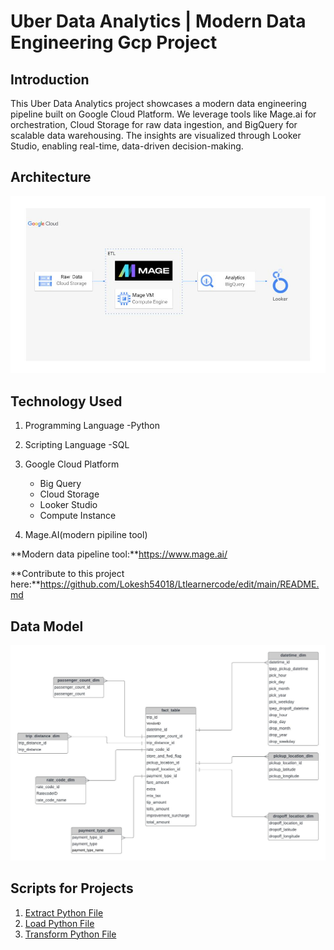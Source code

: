 # Uber Data Analytics  | Modern Data Engineering Gcp Project

## Introduction
This Uber Data Analytics project showcases a modern data engineering pipeline built on Google Cloud Platform. We leverage tools like Mage.ai for orchestration, Cloud Storage for raw data ingestion, and BigQuery for scalable data warehousing. The insights are visualized through Looker Studio, enabling real-time, data-driven decision-making.

 ## Architecture
![Project Architecture](architecture.jpg) 

## Technology Used
1. Programming Language -Python
2. Scripting Language -SQL
3. Google Cloud Platform
    -  Big Query
    -  Cloud Storage
    -  Looker Studio
    - Compute Instance
 
5. Mage.AI(modern pipiline tool)

**Modern data pipeline tool:**https://www.mage.ai/

**Contribute to this project here:**https://github.com/Lokesh54018/Ltlearnercode/edit/main/README.md

## Data Model
![Data model](data_model.jpeg) 

## Scripts for Projects
1. [Extract Python File](mage-files/extract.py)
2. [Load Python File](mage-files/load.py)
3. [Transform Python File](mage-files/transform.py)

